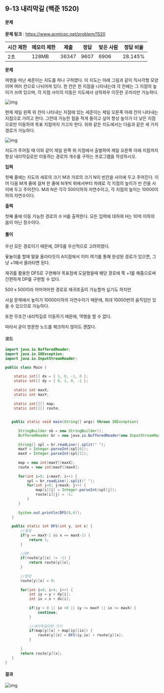 ## 9-13 내리막길 (백준 1520)

#### 문제

**문제 링크** : https://www.acmicpc.net/problem/1520

| 시간 제한 | 메모리 제한 | 제출  | 정답 | 맞은 사람 | 정답 비율 |
| --------- | ----------- | ----- | ---- | --------- | --------- |
| 2초       | 128MB       | 36347 | 9607 | 6906      | 28.145%   |

**문제**

여행을 떠난 세준이는 지도를 하나 구하였다. 이 지도는 아래 그림과 같이 직사각형 모양이며 여러 칸으로 나뉘어져 있다. 한 칸은 한 지점을 나타내는데 각 칸에는 그 지점의 높이가 쓰여 있으며, 각 지점 사이의 이동은 지도에서 상하좌우 이웃한 곳끼리만 가능하다.

![img](https://blog.kakaocdn.net/dn/zJ4Jn/btqZLrYn9n3/ea1Bg6xipXzwINJQfPwhy1/img.png)

현재 제일 왼쪽 위 칸이 나타내는 지점에 있는 세준이는 제일 오른쪽 아래 칸이 나타내는 지점으로 가려고 한다. 그런데 가능한 힘을 적게 들이고 싶어 항상 높이가 더 낮은 지점으로만 이동하여 목표 지점까지 가고자 한다. 위와 같은 지도에서는 다음과 같은 세 가지 경로가 가능하다.

![img](https://blog.kakaocdn.net/dn/nE3To/btqZJ5haMCw/OzoHX2F2IFgcDEHwcIDle1/img.png)

지도가 주어질 때 이와 같이 제일 왼쪽 위 지점에서 출발하여 제일 오른쪽 아래 지점까지 항상 내리막길로만 이동하는 경로의 개수를 구하는 프로그램을 작성하시오.

**입력**

첫째 줄에는 지도의 세로의 크기 M과 가로의 크기 N이 빈칸을 사이에 두고 주어진다. 이어 다음 M개 줄에 걸쳐 한 줄에 N개씩 위에서부터 차례로 각 지점의 높이가 빈 칸을 사이에 두고 주어진다. M과 N은 각각 500이하의 자연수이고, 각 지점의 높이는 10000이하의 자연수이다.

**출력**

첫째 줄에 이동 가능한 경로의 수 H를 출력한다. 모든 입력에 대하여 H는 10억 이하의 음이 아닌 정수이다.



#### 풀이

우선 모든 경로이기 때문에, DFS를 우선적으로 고려하였다.

윷놀이를 할때 말을 올라타듯이 A지점에서 이미 여기를 통해 완성된 경로가 있으면, 그냥 +1해서 올라타면 된다.



재귀를 활용한 DFS로 구현해야 목표점에 도달했을때 해당 경로에 쭉 +1를 해줌으로써 간편하게 DP를 구현할 수 있다.

500 x 500이라 어마어마한 경로로 재귀호출이 가능할까 싶기도 하지만

사실 문제에서 높이가 10000이하의 자연수이기 때문에, 최대 10000번의 움직임만 있을 수 있으므로 가능하다.



또한 무조건 내리막길로 이동하기 때문에, 역행을 할 수 없다.

따라서 굳이 방문한 노드를 체크하지 않아도 괜찮다.



#### 코드

````java
import java.io.BufferedReader;
import java.io.IOException;
import java.io.InputStreamReader;

public class Main {
	
	static int[] dx = { 1, 0, -1, 0 };
	static int[] dy = { 0, 1, 0, -1 };
	
	static int maxX;
	static int maxY;
	
	static int[][] map;
	static int[][] route;
	
	
   public static void main(String[] args) throws IOException{
	   
	  StringBuilder sb = new StringBuilder();
	  BufferedReader br = new java.io.BufferedReader(new InputStreamReader(System.in));
	   
      String[] spl = br.readLine().split(" ");
      maxY = Integer.parseInt(spl[0]);
      maxX = Integer.parseInt(spl[1]);
      
      map = new int[maxY][maxX];
      route = new int[maxY][maxX];
      
      for(int i=0; i<maxY; i++) {
    	  spl = br.readLine().split(" ");
    	  for(int j=0; j<maxX; j++) {
    		  map[i][j] = Integer.parseInt(spl[j]);
    		  route[i][j] = -1;
    	  }
      }
      
      System.out.println(DFS(0,0));
   }
   
   public static int DFS(int y, int x) {
	   //종료
	   if(y == maxY-1 && x == maxX-1) {
		   return 1;
	   }
	   
	   //DP
	   if(route[y][x] != -1) {
		   return route[y][x];
	   }
	   
	   //방문
	   route[y][x] = 0;
	   
	   for(int i=0; i<4; i++) {
		   int iy = y + dy[i];
		   int ix = x + dx[i];
		   
		   if(iy < 0 || ix <0 || iy >= maxY || ix >= maxX) {
			   continue;
		   }
		   
		   //내리막길이면 가기
		   if(map[y][x] > map[iy][ix]) {
			   route[y][x] = DFS(iy,ix) + route[y][x];
		   }
		   
	   }
	   return route[y][x];
   }
}
````



#### 결과

![img](https://blog.kakaocdn.net/dn/u4bNT/btqZGlx3gj1/uyqVoF16WIcvmz9BvIVqjK/img.png)